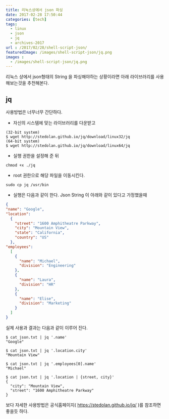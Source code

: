 ```yaml
---
title: 리눅스상에서 json 파싱
date: 2017-02-28 17:50:44
categories: [tech]
tags:
  - linux
  - json
  - jq
  - archives-2017
url : /2017/02/28/shell-script-json/
featuredImage: /images/shell-script-json/jq.png
images :
  - /images/shell-script-json/jq.png
---
```


리눅스 상에서 json형태의 String 을 파싱해야하는 상황이라면 아래 라이브러리를 사용해보는것을 추천해본다.
<!-- more -->
## jq
사용방법은 너무너무 간단하다.
- 자신의 시스템에 맞는 라이브러리를 다운받고

```
(32-bit system)
$ wget http://stedolan.github.io/jq/download/linux32/jq
(64-bit system)
$ wget http://stedolan.github.io/jq/download/linux64/jq
```
- 실행 권한을 설정해 준 뒤

```
chmod +x ./jq
```

- root 권한으로 해당 파일을 이동시킨다.

```
sudo cp jq /usr/bin
```

- 실행은 다음과 같이 한다.
Json String 이 아래와 같이 있다고 가정했을때

```json
{
"name": "Google",
"location":
  {
    "street": "1600 Amphitheatre Parkway",
    "city": "Mountain View",
    "state": "California",
    "country": "US"
  },
"employees":
  [
    {
      "name": "Michael",
      "division": "Engineering"
    },
    {
      "name": "Laura",
      "division": "HR"
    },
    {
      "name": "Elise",
      "division": "Marketing"
    }
  ]
}
```

실제 사용과 결과는 다음과 같이 이루어 진다.
```
$ cat json.txt | jq '.name'
"Google"

$ cat json.txt | jq '.location.city'
"Mountain View"

$ cat json.txt | jq '.employees[0].name'
"Michael"

$ cat json.txt | jq '.location | {street, city}'
{
  "city": "Mountain View",
  "street": "1600 Amphitheatre Parkway"
}
```

보다 자세한 사용방법은 공식홈페이지( https://stedolan.github.io/jq/ )를 참조하면 좋을듯 하다.

